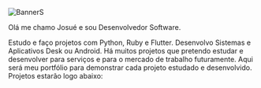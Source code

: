 ![BannerS](https://github.com/user-attachments/assets/c25d5bda-bce7-4e9b-8bd9-7b5af7bdf17d)

Olá me chamo Josué e sou Desenvolvedor Software.

Estudo e faço projetos com Python, Ruby e Flutter.
Desenvolvo Sistemas e Aplicativos Desk ou Android.
Há muitos projetos que pretendo estudar e desenvolver para serviços e para o mercado de trabalho futuramente.
Aqui será meu portfólio para demonstrar cada projeto estudado e desenvolvido.
Projetos estarão logo abaixo:




<!---
joshcode33/joshcode33 is a ✨ special ✨ repository because its `README.md` (this file) appears on your GitHub profile.
You can click the Preview link to take a look at your changes.
--->
